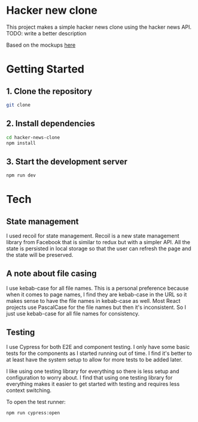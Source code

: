# Hacker new clone

This project makes a simple hacker news clone using the hacker news API.
TODO: write a better description

Based on the mockups [here](https://www.figma.com/design/kVnHapDXCwUZrFqXx1yED2/front-end-assignment?node-id=0-1)

# Getting Started

## 1. Clone the repository

```bash
git clone
```

## 2. Install dependencies

```bash
cd hacker-news-clone
npm install
```

## 3. Start the development server

```bash
npm run dev
```

# Tech

## State management

I used recoil for state management. Recoil is a new state management library
from Facebook that is similar to redux but with a simpler API. All the state 
is persisted in local storage so that the user can refresh the page and the
state will be preserved.

## A note about file casing

I use kebab-case for all file names. This is a personal preference because when
it comes to page names, I find they are kebab-case in the URL so it makes sense
to have the file names in kebab-case as well. Most React projects use PascalCase
for the file names but then it's inconsistent. So I just use kebab-case for all
file names for consistency.

## Testing

I use Cypress for both E2E and component testing. I only have some basic tests
for the components as I started running out of time. I find it's better to at 
least have the system setup to allow for more tests to be added later.

I like using one testing library for everything so there is less setup and
configuration to worry about. I find that using one testing library for
everything makes it easier to get started with testing and requires less context
switching.

To open the test runner:

```bash
npm run cypress:open
```
